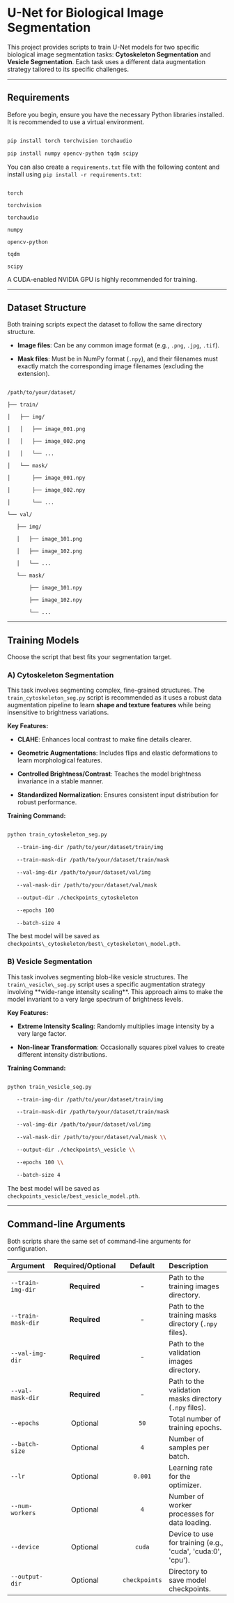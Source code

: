 # U-Net for Biological Image Segmentation



This project provides scripts to train U-Net models for two specific biological image segmentation tasks: **Cytoskeleton Segmentation** and **Vesicle Segmentation**. Each task uses a different data augmentation strategy tailored to its specific challenges.



---



## Requirements



Before you begin, ensure you have the necessary Python libraries installed. It is recommended to use a virtual environment.



```bash

pip install torch torchvision torchaudio

pip install numpy opencv-python tqdm scipy

```

You can also create a `requirements.txt` file with the following content and install using `pip install -r requirements.txt`:

```

torch

torchvision

torchaudio

numpy

opencv-python

tqdm

scipy

```

A CUDA-enabled NVIDIA GPU is highly recommended for training.



---



## Dataset Structure



Both training scripts expect the dataset to follow the same directory structure.



- **Image files**: Can be any common image format (e.g., `.png`, `.jpg`, `.tif`).

- **Mask files**: Must be in NumPy format (`.npy`), and their filenames must exactly match the corresponding image filenames (excluding the extension).



```

/path/to/your/dataset/

├── train/

│   ├── img/

│   │   ├── image_001.png

│   │   ├── image_002.png

│   │   └── ...

│   └── mask/

│       ├── image_001.npy

│       ├── image_002.npy

│       └── ...

└── val/

   ├── img/

   │   ├── image_101.png

   │   ├── image_102.png

   │   └── ...

   └── mask/

       ├── image_101.npy

       ├── image_102.npy

       └── ...

```



---



## Training Models



Choose the script that best fits your segmentation target.



### A) Cytoskeleton Segmentation



This task involves segmenting complex, fine-grained structures. The `train_cytoskeleton_seg.py` script is recommended as it uses a robust data augmentation pipeline to learn **shape and texture features** while being insensitive to brightness variations.



**Key Features:**

- **CLAHE**: Enhances local contrast to make fine details clearer.

- **Geometric Augmentations**: Includes flips and elastic deformations to learn morphological features.

- **Controlled Brightness/Contrast**: Teaches the model brightness invariance in a stable manner.

- **Standardized Normalization**: Ensures consistent input distribution for robust performance.



**Training Command:**

```bash

python train_cytoskeleton_seg.py 

   --train-img-dir /path/to/your/dataset/train/img 

   --train-mask-dir /path/to/your/dataset/train/mask 

   --val-img-dir /path/to/your/dataset/val/img 

   --val-mask-dir /path/to/your/dataset/val/mask 

   --output-dir ./checkpoints_cytoskeleton 

   --epochs 100 

   --batch-size 4

```

The best model will be saved as `checkpoints\_cytoskeleton/best\_cytoskeleton\_model.pth`.



### B) Vesicle Segmentation



This task involves segmenting blob-like vesicle structures. The `train\_vesicle\_seg.py` script uses a specific augmentation strategy involving \*\*wide-range intensity scaling\*\*. This approach aims to make the model invariant to a very large spectrum of brightness levels.



**Key Features:**

- **Extreme Intensity Scaling**: Randomly multiplies image intensity by a very large factor.

- **Non-linear Transformation**: Occasionally squares pixel values to create different intensity distributions.



**Training Command:**

```bash

python train_vesicle_seg.py 

   --train-img-dir /path/to/your/dataset/train/img 

   --train-mask-dir /path/to/your/dataset/train/mask 

   --val-img-dir /path/to/your/dataset/val/img 

   --val-mask-dir /path/to/your/dataset/val/mask \\

   --output-dir ./checkpoints\_vesicle \\

   --epochs 100 \\

   --batch-size 4

```

The best model will be saved as `checkpoints_vesicle/best_vesicle_model.pth`.



---



## Command-line Arguments



Both scripts share the same set of command-line arguments for configuration.



| Argument | Required/Optional | Default | Description |
| :--- | :---: | :---: | :--- |
| `--train-img-dir` | **Required** | - | Path to the training images directory. |
| `--train-mask-dir` | **Required** | - | Path to the training masks directory (`.npy` files). |
| `--val-img-dir` | **Required** | - | Path to the validation images directory. |
| `--val-mask-dir` | **Required** | - | Path to the validation masks directory (`.npy` files). |
| `--epochs` | Optional | `50` | Total number of training epochs. |
| `--batch-size` | Optional | `4` | Number of samples per batch. |
| `--lr` | Optional | `0.001` | Learning rate for the optimizer. |
| `--num-workers` | Optional | `4` | Number of worker processes for data loading. |
| `--device` | Optional | `cuda` | Device to use for training (e.g., 'cuda', 'cuda:0', 'cpu'). |
| `--output-dir` | Optional | `checkpoints`| Directory to save model checkpoints. |



